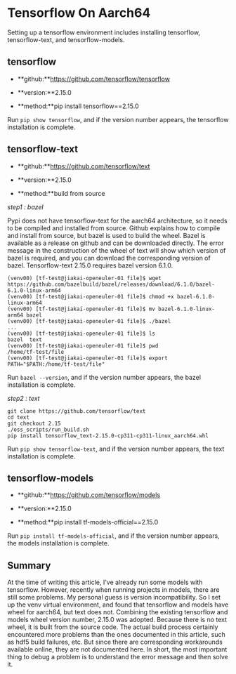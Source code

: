# Tensorflow On Aarch64

Setting up a tensorflow environment includes installing tensorflow, tensorflow-text, and tensorflow-models.

## tensorflow

* **github:**https://github.com/tensorflow/tensorflow
* **version:**2.15.0

* **method:**pip install tensorflow==2.15.0

Run `pip show tensorflow`, and if the version number appears, the tensorflow installation is complete.

## tensorflow-text

* **github:**https://github.com/tensorflow/text
* **version:**2.15.0

* **method:**build from source

*step1 : bazel*

Pypi does not have tensorflow-text for the aarch64 architecture, so it needs to be compiled and installed from source. Github explains how to compile and install from source, but bazel is used to build the wheel.
Bazel is available as a release on github and can be downloaded directly. The error message in the construction of the wheel of text will show which version of bazel is required, and you can download the corresponding version of bazel.
Tensorflow-text 2.15.0 requires bazel version 6.1.0.

```
(venv00) [tf-test@jiakai-openeuler-01 file]$ wget https://github.com/bazelbuild/bazel/releases/download/6.1.0/bazel-6.1.0-linux-arm64
(venv00) [tf-test@jiakai-openeuler-01 file]$ chmod +x bazel-6.1.0-linux-arm64
(venv00) [tf-test@jiakai-openeuler-01 file]$ mv bazel-6.1.0-linux-arm64 bazel
(venv00) [tf-test@jiakai-openeuler-01 file]$ ./bazel
...
(venv00) [tf-test@jiakai-openeuler-01 file]$ ls
bazel  text
(venv00) [tf-test@jiakai-openeuler-01 file]$ pwd
/home/tf-test/file
(venv00) [tf-test@jiakai-openeuler-01 file]$ export PATH="$PATH:/home/tf-test/file"
```

Run `bazel --version`, and if the version number appears, the bazel installation is complete.

*step2 : text*

```
git clone https://github.com/tensorflow/text
cd text
git checkout 2.15
./oss_scripts/run_build.sh
pip install tensorflow_text-2.15.0-cp311-cp311-linux_aarch64.whl
```

Run `pip show tensorflow-text`, and if the version number appears, the text installation is complete.

## tensorflow-models

* **github:**https://github.com/tensorflow/models
* **version:**2.15.0

* **method:**pip install tf-models-official==2.15.0

Run `pip install tf-models-official`, and if the version number appears, the models installation is complete.

## Summary

At the time of writing this article, I've already run some models with tensorflow. However, recently when running projects in models, there are still some problems. My personal guess is version incompatibility. So I set up the venv virtual environment, and found that tensorflow and models have wheel for aarch64, but text does not. Combining the existing tensorflow and models wheel version number, 2.15.0 was adopted. Because there is no text wheel, it is built from the source code.
The actual build process certainly encountered more problems than the ones documented in this article, such as hdf5 build failures, etc. But since there are corresponding workarounds available online, they are not documented here.
In short, the most important thing to debug a problem is to understand the error message and then solve it.
